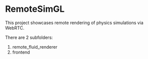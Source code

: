 # RemoteSimGL

This project showcases remote rendering of physics simulations via WebRTC.

There are 2 subfolders:
1. remote_fluid_renderer
2. frontend